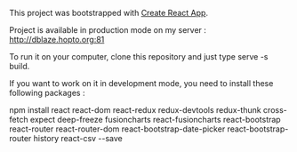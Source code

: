 This project was bootstrapped with [Create React App](https://github.com/facebookincubator/create-react-app).

Project is available in production mode on my server : http://dblaze.hopto.org:81

To run it on your computer, clone this repository and just type serve -s build.

If you want to work on it in development mode, you need to install these following packages :

 npm install react react-dom react-redux redux-devtools redux-thunk cross-fetch expect deep-freeze fusioncharts react-fusioncharts react-bootstrap react-router react-router-dom react-bootstrap-date-picker react-bootstrap-router history react-csv --save
